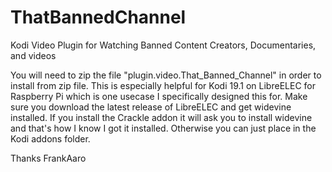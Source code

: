 # ThatBannedChannel
Kodi Video Plugin for Watching Banned Content Creators, Documentaries, and videos

You will need to zip the file "plugin.video.That_Banned_Channel" in order to install from zip file. 
This is especially helpful for Kodi 19.1 on LibreELEC for Raspberry Pi which is one usecase I specifically
designed this for. Make sure you download the latest release of LibreELEC and get widevine installed. 
If you install the Crackle addon it will ask you to install widevine and that's how I know I got it 
installed.
Otherwise you can just place in the Kodi addons folder.

Thanks FrankAaro
